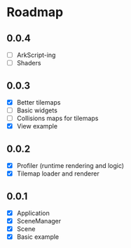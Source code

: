 # Roadmap

## 0.0.4
- [ ] ArkScript-ing
- [ ] Shaders

## 0.0.3
- [x] Better tilemaps
- [ ] Basic widgets
- [ ] Collisions maps for tilemaps
- [x] View example

## 0.0.2
- [x] Profiler (runtime rendering and logic)
- [x] Tilemap loader and renderer

## 0.0.1
- [x] Application
- [x] SceneManager
- [x] Scene
- [x] Basic example